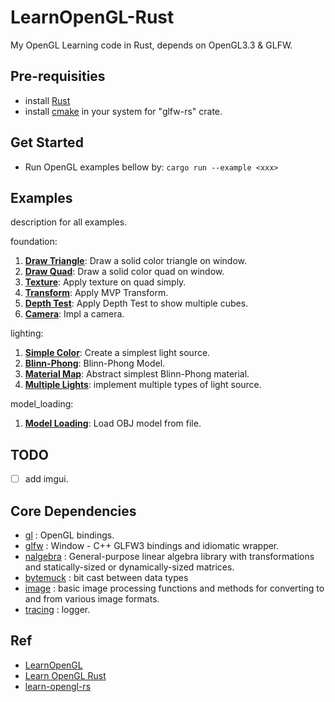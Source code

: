 # LearnOpenGL-Rust

My OpenGL Learning code in Rust, depends on OpenGL3.3 & GLFW.

## Pre-requisities

* install [Rust](https://www.rust-lang.org/tools/install)
* install [cmake](https://cmake.org/download/) in your system for "glfw-rs" crate.

## Get Started

* Run OpenGL examples bellow by: `cargo run --example <xxx>`

## Examples

description for all examples.

foundation:
1. [**Draw Triangle**](examples/foundation/001_draw_triangle.rs): Draw a solid color triangle on window.
2. [**Draw Quad**](examples/foundation/002_draw_quad.rs): Draw a solid color quad on window.
3. [**Texture**](examples/foundation/003_texture.rs): Apply texture on quad simply.
4. [**Transform**](examples/foundation/004_transform.rs): Apply MVP Transform.
5. [**Depth Test**](examples/foundation/005_depth_test.rs): Apply Depth Test to show multiple cubes.
6. [**Camera**](examples/foundation/006_camera.rs): Impl a camera.

lighting:
1. [**Simple Color**](examples/lighting/007_simple_color.rs): Create a simplest light source.
2. [**Blinn-Phong**](examples/lighting/008_blinn_phong.rs): Blinn-Phong Model.
3. [**Material Map**](examples/lighting/009_material_map.rs): Abstract simplest Blinn-Phong material.
4. [**Multiple Lights**](examples/lighting/010_multi_lights.rs): implement multiple types of light source.

model_loading:
1. [**Model Loading**](examples/model_loading/011_model_loading.rs): Load OBJ model from file.

## TODO

* [ ] add imgui.

## Core Dependencies

* [gl](https://crates.io/crates/gl) : OpenGL bindings.
* [glfw](https://crates.io/crates/glfw) : Window - C++ GLFW3 bindings and idiomatic wrapper.
* [nalgebra](https://crates.io/crates/nalgebra) : General-purpose linear algebra library with transformations and statically-sized or dynamically-sized matrices.
* [bytemuck](https://crates.io/crates/bytemuck) : bit cast between data types
* [image](https://crates.io/crates/image) : basic image processing functions and methods for converting to and from various image formats.
* [tracing](https://crates.io/crates/tracing) : logger.

## Ref

* [LearnOpenGL](https://learnopengl.com/)
* [Learn OpenGL Rust](https://rust-tutorials.github.io/learn-opengl/)
* [learn-opengl-rs](https://github.com/bwasty/learn-opengl-rs/)
